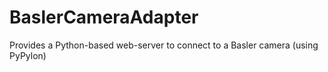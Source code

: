 # BaslerCameraAdapter
Provides a Python-based web-server to connect to a Basler camera (using PyPylon)
